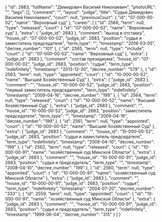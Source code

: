 {
    "id": 2683,
    "fullName": "Демидович Василий Николаевич",
    "photoURL": "",
    "tags": [],
    "comment": "",
    "layout": "judge",
    "title": "Судья Демидович Василий Николаевич",
    "court": null,
    "previousCourt": {
        "id": "07-000-00-02",
        "name": "Верховный суд"
    },
    "career": [
        {
            "id": 2566,
            "term": null,
            "type": "released",
            "court": {
                "id": "07-000-00-02",
                "name": "Верховный суд"
            },
            "extra": {
                "judge_id": 2683
            },
            "comment": "выход в отставку",
            "house_id": "07-000-00-02",
            "judge_id": 2683,
            "position": "судья и заместитель председателя",
            "term_type": "",
            "timestamp": "2018-03-05",
            "decree_number": "101"
        },
        {
            "id": 2565,
            "term": null,
            "type": "include",
            "court": {
                "id": "07-000-00-02",
                "name": "Верховный суд"
            },
            "extra": {
                "judge_id": 2683
            },
            "comment": "состав президиума",
            "house_id": "07-000-00-02",
            "judge_id": 2683,
            "position": "судья",
            "term_type": "indefinitely",
            "timestamp": "2013-12-30",
            "decree_number": "579"
        },
        {
            "id": 2563,
            "term": null,
            "type": "appointed",
            "court": {
                "id": "10-000-00-52",
                "name": "Высший Хозяйственный Суд"
            },
            "extra": {
                "judge_id": 2683
            },
            "comment": "",
            "house_id": "10-000-00-52",
            "judge_id": 2683,
            "position": "первый заместитель председателя",
            "term_type": "indefinitely",
            "timestamp": "2009-04-16",
            "decree_number": "199"
        },
        {
            "id": 2564,
            "term": null,
            "type": "released",
            "court": {
                "id": "10-000-00-52",
                "name": "Высший Хозяйственный Суд"
            },
            "extra": {
                "judge_id": 2683
            },
            "comment": "",
            "house_id": "10-000-00-52",
            "judge_id": 2683,
            "position": "заместитель председателя",
            "term_type": "",
            "timestamp": "2009-04-16",
            "decree_number": "199"
        },
        {
            "id": 2561,
            "term": null,
            "type": "appointed",
            "court": {
                "id": "10-000-00-52",
                "name": "Высший Хозяйственный Суд"
            },
            "extra": {
                "judge_id": 2683
            },
            "comment": "",
            "house_id": "10-000-00-52",
            "judge_id": 2683,
            "position": "судья и заместитель председателя",
            "term_type": "indefinitely",
            "timestamp": "2008-04-10",
            "decree_number": "199"
        },
        {
            "id": 2562,
            "term": null,
            "type": "released",
            "court": {
                "id": "10-000-00-91",
                "name": "хозяйственный суд Минской Области"
            },
            "extra": {
                "judge_id": 2683
            },
            "comment": "",
            "house_id": "10-000-00-91",
            "judge_id": 2683,
            "position": "судья и председатель",
            "term_type": "",
            "timestamp": "2008-04-10",
            "decree_number": "199"
        },
        {
            "id": 2560,
            "term": null,
            "type": "appointed",
            "court": {
                "id": "10-000-00-91",
                "name": "хозяйственный суд Минской Области"
            },
            "extra": {
                "judge_id": 2683
            },
            "comment": "",
            "house_id": "10-000-00-91",
            "judge_id": 2683,
            "position": "судья",
            "term_type": "indefinitely",
            "timestamp": "2004-07-20",
            "decree_number": "333"
        },
        {
            "id": 2559,
            "term": null,
            "type": "appointed",
            "court": {
                "id": "10-000-00-91",
                "name": "хозяйственный суд Минской Области"
            },
            "extra": {
                "judge_id": 2683
            },
            "comment": "",
            "house_id": "10-000-00-91",
            "judge_id": 2683,
            "position": "судья и председатель",
            "term_type": "indefinitely",
            "timestamp": "1999-06-04",
            "decree_number": "315"
        }
    ]
}